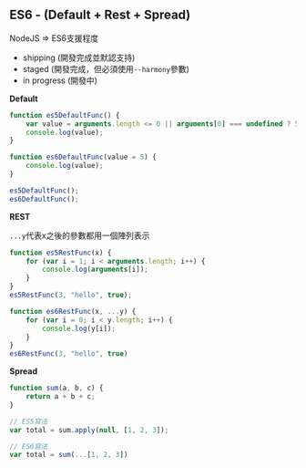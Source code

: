 ## ES6 -  (Default + Rest + Spread)

NodeJS => ES6支援程度
- shipping (開發完成並默認支持)
- staged (開發完成，但必須使用`--harmony`參數)
- in progress (開發中)

**Default**
```js
function es5DefaultFunc() {
    var value = arguments.length <= 0 || arguments[0] === undefined ? 5 : arguments[0];
    console.log(value);
}

function es6DefaultFunc(value = 5) {
    console.log(value);
}

es5DefaultFunc();
es6DefaultFunc();
```


**REST**

`...y`代表x之後的參數都用一個陣列表示 
```js
function es5RestFunc(x) {
    for (var i = 1; i < arguments.length; i++) {
        console.log(arguments[i]);
    }
}
es5RestFunc(3, "hello", true);

function es6RestFunc(x, ...y) {
    for (var i = 0; i < y.length; i++) {
        console.log(y[i]);
    }
}
es6RestFunc(3, "hello", true)
```

**Spread**
```js
function sum(a, b, c) {
    return a + b + c;
}

// ES5寫法
var total = sum.apply(null, [1, 2, 3]);

// ES6寫法
var total = sum(...[1, 2, 3])
```